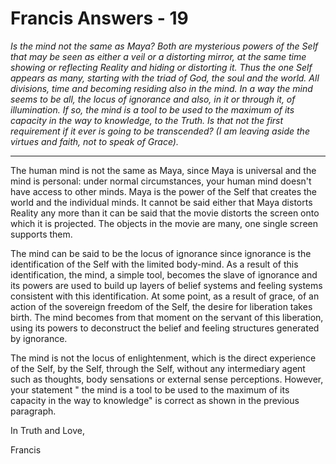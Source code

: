 # Francis Answers - 19

_Is the mind not the same as Maya? Both are mysterious powers of the Self that may be seen as either a veil or a distorting mirror, at the same time showing or reflecting Reality and hiding or distorting it. Thus the one Self appears as many, starting with the triad of God, the soul and the world. All divisions, time and becoming residing also in the mind. In a way the mind seems to be all, the locus of ignorance and also, in it or through it, of illumination. If so, the mind is a tool to be used to the maximum of its capacity in the way to knowledge, to the Truth. Is that not the first requirement if it ever is going to be transcended? (I am leaving aside the virtues and faith, not to speak of Grace)._

* * *

The human mind is not the same as Maya, since Maya is universal and the mind is personal: under normal circumstances, your human mind doesn't have access to other minds. Maya is the power of the Self that creates the world and the individual minds. It cannot be said either that Maya distorts Reality any more than it can be said that the movie distorts the screen onto which it is projected. The objects in the movie are many, one single screen supports them. 

The mind can be said to be the locus of ignorance since ignorance is the identification of the Self with the limited body-mind. As a result of this identification, the mind, a simple tool, becomes the slave of ignorance and its powers are used to build up layers of belief systems and feeling systems consistent with this identification. At some point, as a result of grace, of an action of the sovereign freedom of the Self, the desire for liberation takes birth. The mind becomes from that moment on the servant of this liberation, using its powers to deconstruct the belief and feeling structures generated by ignorance. 

The mind is not the locus of enlightenment, which is the direct experience of the Self, by the Self, through the Self, without any intermediary agent such as thoughts, body sensations or external sense perceptions. However, your statement " the mind is a tool to be used to the maximum of its capacity in the way to knowledge" is correct as shown in the previous paragraph.

In Truth and Love,

Francis

